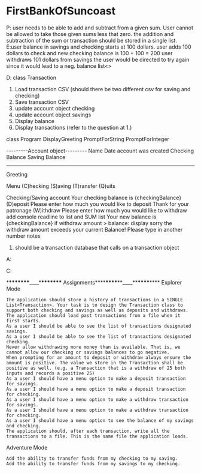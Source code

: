 # FirstBankOfSuncoast

P: user needs to be able to add and subtract from a given sum. User cannot be allowed to take those given sums less that zero. the addition and subtraction of the sum or transaction should be stored in a single list.  
E:user balance in savings and checking starts at 100 dollars.
user adds 100 dollars to check and new checking balance is 100 + 100 = 200
user withdraws 101 dollars from savings the user would be directed to try again since it would lead to a neg. balance
list<>

D:
class Transaction

1. Load transaction CSV (should there be two different csv for saving and checking)
2. Save transaction CSV
3. update account object checking
4. update account object savings
5. Display balance
6. Display transactions (refer to the question at 1.)

class Program
DisplayGreeting
PromptForString
PromptForInteger

---------Account object---------
Name
Date account was created
Checking Balance
Saving Balance

---

Greeting

Menu
(C)hecking
(S)aving
(T)ransfer
(Q)uits

Checking/Saving account
Your checking balance is {checkingBalance}
(D)eposit
Please enter how much you would like to deposit
Thank for your patronage
(W)ithdraw
Please enter how much you would like to withdraw
add console readline to list and SUM list
Your new balance is {checkingBalance}
if withdraw amount > balance: display sorry the withdraw amount exceeds your current Balance!
Please type in another number
notes

1. should be a transaction database that calls on a transaction object

A:

C:

\***\*\*\*\*\*\*\***\_\_\_\_\***\*\*\*\*\*\*\*** Assignments**\*\***\*\*\*\***\*\***\_\_\_\_**\*\***\*\*\*\***\*\***
Explorer Mode

    The application should store a history of transactions in a SINGLE List<Transaction>. Your task is to design the Transaction class to support both checking and savings as well as deposits and withdraws.
    The application should load past transactions from a file when it first starts.
    As a user I should be able to see the list of transactions designated savings.
    As a user I should be able to see the list of transactions designated checking.
    Never allow withdrawing more money than is available. That is, we cannot allow our checking or savings balances to go negative.
    When prompting for an amount to deposit or withdraw always ensure the amount is positive. The value we store in the Transaction shall be positive as well. (e.g. a Transaction that is a withdraw of 25 both inputs and records a positive 25)
    As a user I should have a menu option to make a deposit transaction for savings.
    As a user I should have a menu option to make a deposit transaction for checking.
    As a user I should have a menu option to make a withdraw transaction for savings.
    As a user I should have a menu option to make a withdraw transaction for checking.
    As a user I should have a menu option to see the balance of my savings and checking.
    The application should, after each transaction, write all the transactions to a file. This is the same file the application loads.

Adventure Mode

    Add the ability to transfer funds from my checking to my saving.
    Add the ability to transfer funds from my savings to my checking.
